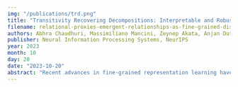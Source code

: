 ```yaml
---
img: "/publications/trd.png"
title: "Transitivity Recovering Decompositions: Interpretable and Robust Fine-Grained Relationships"
filename: relational-proxies-emergent-relationships-as-fine-grained-discriminators
authors: Abhra Chaudhuri, Massimiliano Mancini, Zeynep Akata, Anjan Dutta
publisher: Neural Information Processing Systems, NeurIPS
year: 2023
month: 10
day: 20
date: "2023-10-20"
abstract: "Recent advances in fine-grained representation learning have come from leveraging local-to-global (emergent) relationships for achieving state-of-the-art results. The relational representations relied upon by such methods, however, are abstract. We aim to deconstruct this abstraction by expressing such relationships as interpretable graphs over image views. We begin by theoretically showing that abstract relational representations are nothing but a way of recovering transitive relationships among local views. Based on this, we design Transitivity Recovering Decompositions (TRD), a graph-space search algorithm that identifies interpretable equivalents of abstract emergent relationships at both instance and class levels, and with no post-hoc computations. We additionally discover that TRD is provably robust to noisy views, with empirical evidence also supporting this finding. The latter allows TRD to perform at par or even better than the state-of-the-art, while being fully interpretable."
---
```

